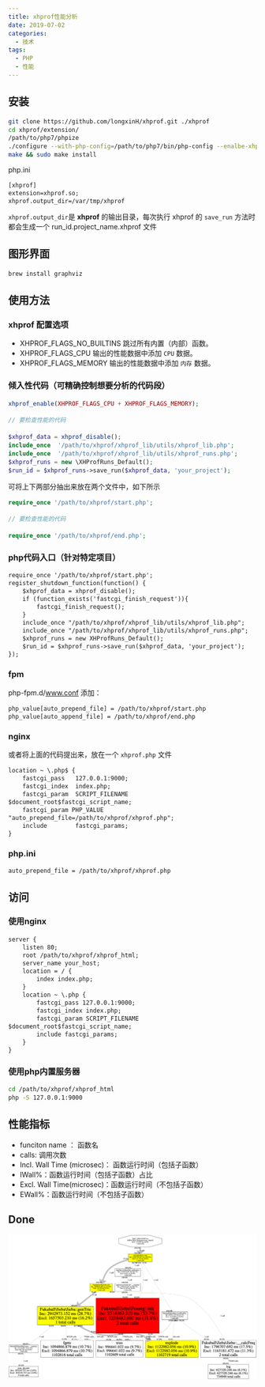 ```yaml
---
title: xhprof性能分析
date: 2019-07-02
categories:
  - 技术
tags: 
  - PHP 
  - 性能
---
```


## 安装

```bash
git clone https://github.com/longxinH/xhprof.git ./xhprof
cd xhprof/extension/
/path/to/php7/phpize
./configure --with-php-config=/path/to/php7/bin/php-config --enalbe-xhprof
make && sudo make install
```

php.ini

```vim
[xhprof]
extension=xhprof.so;
xhprof.output_dir=/var/tmp/xhprof
```

``xhprof.output_dir``是 **xhprof** 的输出目录，每次执行 xhprof 的 ``save_run`` 方法时都会生成一个 run_id.project_name.xhprof 文件

## 图形界面

```bash
brew install graphviz
```

## 使用方法

### xhprof 配置选项

- XHPROF_FLAGS_NO_BUILTINS 跳过所有内置（内部）函数。
- XHPROF_FLAGS_CPU 输出的性能数据中添加 ``CPU`` 数据。
- XHPROF_FLAGS_MEMORY 输出的性能数据中添加 ``内存`` 数据。

### 倾入性代码（可精确控制想要分析的代码段）

```php
xhprof_enable(XHPROF_FLAGS_CPU + XHPROF_FLAGS_MEMORY);

// 要检查性能的代码

$xhprof_data = xhprof_disable();
include_once  '/path/to/xhprof/xhprof_lib/utils/xhprof_lib.php';
include_once  '/path/to/xhprof/xhprof_lib/utils/xhprof_runs.php';
$xhprof_runs = new \XHProfRuns_Default();
$run_id = $xhprof_runs->save_run($xhprof_data, 'your_project');
```

可将上下两部分抽出来放在两个文件中，如下所示

```php
require_once '/path/to/xhprof/start.php';

// 要检查性能的代码

require_once '/path/to/xhprof/end.php';
```

### php代码入口（针对特定项目）

```vim
require_once '/path/to/xhprof/start.php';
register_shutdown_function(function() {
    $xhprof_data = xhprof_disable();
    if (function_exists('fastcgi_finish_request')){
        fastcgi_finish_request();
    }
    include_once "/path/to/xhprof/xhprof_lib/utils/xhprof_lib.php";
    include_once "/path/to/xhprof/xhprof_lib/utils/xhprof_runs.php";
    $xhprof_runs = new XHProfRuns_Default();
    $run_id = $xhprof_runs->save_run($xhprof_data, 'your_project');
});
```

### fpm

php-fpm.d/www.conf 添加：

```vim
php_value[auto_prepend_file] = /path/to/xhprof/start.php
php_value[auto_append_file] = /path/to/xhprof/end.php
```

### nginx

或者将上面的代码提出来，放在一个 ``xhprof.php`` 文件

```vim
location ~ \.php$ {  
    fastcgi_pass   127.0.0.1:9000;
    fastcgi_index  index.php;
    fastcgi_param  SCRIPT_FILENAME  $document_root$fastcgi_script_name;
    fastcgi_param PHP_VALUE "auto_prepend_file=/path/to/xhprof/xhprof.php";
    include        fastcgi_params;
}
```

### php.ini

```vim
auto_prepend_file = /path/to/xhprof/xhprof.php
```

## 访问

### 使用nginx

```vim
server {
    listen 80;
    root /path/to/xhprof/xhprof_html;
    server_name your_host;
    location = / {
        index index.php;
    }
    location ~ \.php {
        fastcgi_pass 127.0.0.1:9000;
        fastcgi_index index.php;
        fastcgi_param SCRIPT_FILENAME $document_root$fastcgi_script_name;
        include fastcgi_params;
    }
}
```

### 使用php内置服务器

```bash
cd /path/to/xhprof/xhprof_html
php -S 127.0.0.1:9000
```

## 性能指标

- funciton name ： 函数名
- calls: 调用次数
- Incl. Wall Time (microsec)： 函数运行时间（包括子函数）
- IWall%：函数运行时间（包括子函数）占比
- Excl. Wall Time(microsec)：函数运行时间（不包括子函数）
- EWall%：函数运行时间（不包括子函数）

## Done

![check_word_sim_xhprof.png](/images/xhprof/check_word_sim_xhprof.png)